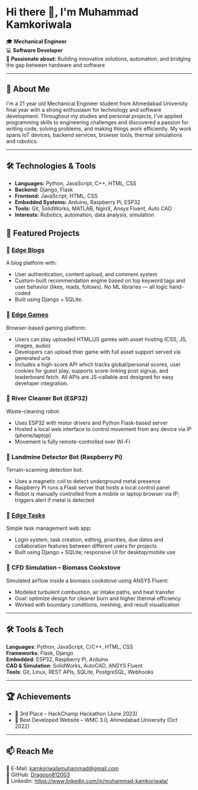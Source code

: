 # Hi there 👋, I'm Muhammad Kamkoriwala

🎓 **Mechanical Engineer**  
💻 **Software Developer**  
🚀 **Passionate about:** Building innovative solutions, automation, and bridging the gap between hardware and software

---

## 🌟 About Me
I'm a 21 year old Mechanical Engineer student from Ahmedabad University final year with a strong enthusiasm for technology and software development. Throughout my studies and personal projects, I've applied programming skills to engineering challenges and discovered a passion for writing code, solving problems, and making things work efficiently.
My work spans IoT devices, backend services, browser tools, thermal simulations and robotics.

---

## 🛠️ Technologies & Tools

- **Languages:** Python, JavaScript, C++, HTML, CSS
- **Backend:** Django, Flask
- **Frontend:** JavaScript, HTML, CSS
- **Embedded Systems:** Arduino, Raspberry Pi, ESP32
- **Tools:** Git, SolidWorks, MATLAB, NginX, Ansys Fluent, Auto CAD
- **Interests:** Robotics, automation, data analysis, simulation

## 🔧 Featured Projects

### 🔹 [Edge Blogs](https://edgeblogs.pythonanywhere.com)
A blog platform with:
- User authentication, content upload, and comment system
- Custom-built recommendation engine based on top keyword tags and user behavior (likes, reads, follows). No ML libraries — all logic hand-coded
- Built using Django + SQLite.

### 🔹 [Edge Games](https://edgegames.pythonanywhere.com)
Browser-based gaming platform:
- Users can play uploaded HTML/JS games with asset hosting (CSS, JS, images, audio)
- Developers can upload thier game with full asset support served via generated urls
- Includes a high-score API which tracks global/personal scores, user cookies for guest play, supports 
score-linking post signup, and leaderboard fetch. All APIs are JS-callable and designed for easy developer 
integration. 

### 🔹 River Cleaner Bot (ESP32)
Waste-cleaning robot:
- Uses ESP32 with motor drivers and Python Flask-based server
- Hosted a local web interface to control movement from any device via IP (phone/laptop)
- Movement is fully remote-controlled over Wi-Fi



### 🔹 Landmine Detector Bot (Raspberry Pi)
Terrain-scanning detection bot:
- Uses a magnetic coil to detect underground metal presence
- Raspberry Pi runs a Flask server that hosts a local control panel
- Robot is manually controlled from a mobile or laptop browser via IP; triggers alert if metal is detected



### 🔹 [Edge Tasks](https://edgetasks.pythonanywhere.com)
Simple task management web app:
- Login system, task creation, editing, priorities, due dates and collaboration features between different users for projects
- Built using Django + SQLite; responsive UI for desktop/mobile use

### 🔹 CFD Simulation – Biomass Cookstove
Simulated airflow inside a biomass cookstove using ANSYS Fluent:
- Modeled turbulent combustion, air intake paths, and heat transfer  
- Goal: optimize design for cleaner burn and higher thermal efficiency  
- Worked with boundary conditions, meshing, and result visualization

---

## 🛠️ Tools & Tech

**Languages**: Python, JavaScript, C/C++, HTML, CSS  
**Frameworks**: Flask, Django  
**Embedded**: ESP32, Raspberry Pi, Arduino  
**CAD & Simulation**: SolidWorks, AutoCAD, ANSYS Fluent  
**Tools**: Git, Linux, REST APIs, SQLite, PostgreSQL, Webhooks

---

## 🏆 Achievements

- 🥉 3rd Place – HackChamp Hackathon (June 2023)  
- 🥇 Best Developed Website – WMC 3.0, Ahmedabad University (Oct 2022)

---

## 📫 Reach Me

📧 E-Mail: kamkoriwalamuhammad@gmail.com  
🔗 GitHub: [Dragoon812003](https://github.com/Dragoon812003)  
🔗 LinkedIn: https://www.linkedin.com/in/muhammad-kamkoriwala/
